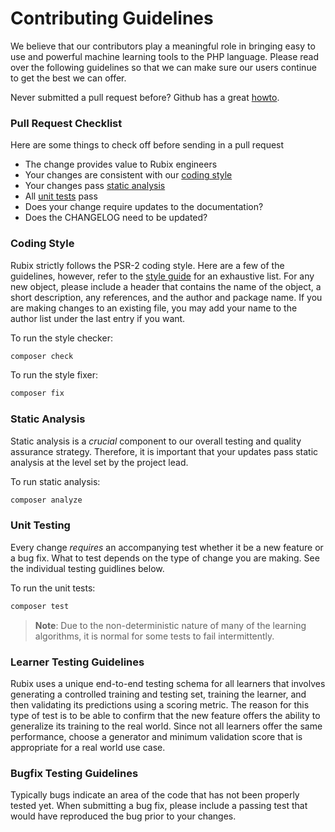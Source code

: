 # Contributing Guidelines
We believe that our contributors play a meaningful role in bringing easy to use and powerful machine learning tools to the PHP language. Please read over the following guidelines so that we can make sure our users continue to get the best we can offer.

Never submitted a pull request before? Github has a great [howto](https://help.github.com/articles/about-pull-requests/).

### Pull Request Checklist
Here are some things to check off before sending in a pull request

- The change provides value to Rubix engineers
- Your changes are consistent with our [coding style](#coding-style)
- Your changes pass [static analysis](#static-analysis)
- All [unit tests](#unit-testing) pass
- Does your change require updates to the documentation?
- Does the CHANGELOG need to be updated?

### Coding Style
Rubix strictly follows the PSR-2 coding style. Here are a few of the guidelines, however, refer to the [style guide](https://www.php-fig.org/psr/psr-2/) for an exhaustive list. For any new object, please include a header that contains the name of the object, a short description, any references, and the author and package name. If you are making changes to an existing file, you may add your name to the author list under the last entry if you want.

To run the style checker:
```sh
composer check
```

To run the style fixer:
```sh
composer fix
```

### Static Analysis
Static analysis is a *crucial* component to our overall testing and quality assurance strategy. Therefore, it is important that your updates pass static analysis at the level set by the project lead.

To run static analysis:
```sh
composer analyze
```
  
### Unit Testing
Every change *requires* an accompanying test whether it be a new feature or a bug fix. What to test depends on the type of change you are making. See the individual testing guidlines below.

To run the unit tests:
```sh
composer test
```

> **Note**: Due to the non-deterministic nature of many of the learning algorithms, it is normal for some tests to fail intermittently.

### Learner Testing Guidelines
Rubix uses a unique end-to-end testing schema for all learners that involves generating a controlled training and testing set, training the learner, and then validating its predictions using a scoring metric. The reason for this type of test is to be able to confirm that the new feature offers the ability to generalize its training to the real world. Since not all learners offer the same performance, choose a generator and minimum validation score that is appropriate for a real world use case.

### Bugfix Testing Guidelines
Typically bugs indicate an area of the code that has not been properly tested yet. When submitting a bug fix, please include a passing test that would have reproduced the bug prior to your changes.